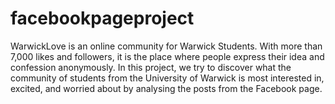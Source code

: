 # facebookpageproject
WarwickLove is an online community for Warwick Students. With more than 7,000 likes and followers, it is the place where people express their idea and confession anonymously. In this project, we try to discover what the community of students from the University of Warwick is most interested in, excited, and worried about by analysing the posts from the Facebook page.

